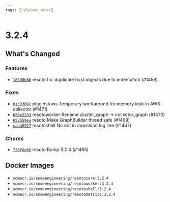 ```yaml
---
tags: [release notes]
---
```


# 3.2.4

## What's Changed

### Features

- [`18696b60`](https://github.com/someengineering/resoto/commit/18696b60) <span class="badge badge--secondary">resoto</span> fix: duplicate host objects due to indentation (#1468)

### Fixes

- [`81c8386c`](https://github.com/someengineering/resoto/commit/81c8386c) <span class="badge badge--secondary">plugins/aws</span> Temporary workaround for memory leak in AWS collector (#1471)
- [`650e2233`](https://github.com/someengineering/resoto/commit/650e2233) <span class="badge badge--secondary">resotoworker</span> Rename cluster_graph -> collector_graph (#1470)
- [`652659ea`](https://github.com/someengineering/resoto/commit/652659ea) <span class="badge badge--secondary">resoto</span> Make GraphBuilder thread safe (#1469)
- [`caa48917`](https://github.com/someengineering/resoto/commit/caa48917) <span class="badge badge--secondary">resotoshell</span> No dot in download log line (#1467)

### Chores

- [`738f8e66`](https://github.com/someengineering/resoto/commit/738f8e66) <span class="badge badge--secondary">resoto</span> Bump 3.2.4 (#1465)

<!--truncate-->

## Docker Images

- `somecr.io/someengineering/resotocore:3.2.4`
- `somecr.io/someengineering/resotoworker:3.2.4`
- `somecr.io/someengineering/resotoshell:3.2.4`
- `somecr.io/someengineering/resotometrics:3.2.4`
